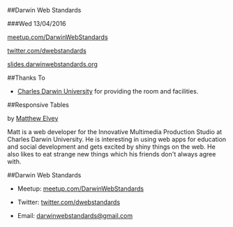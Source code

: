 ##Darwin Web Standards

###Wed 13/04/2016

[meetup.com/DarwinWebStandards](http://www.meetup.com/DarwinWebStandards/)

[twitter.com/dwebstandards](https://twitter.com/dwebstandards)

[slides.darwinwebstandards.org](http://slides.darwinwebstandards.org/)



##Thanks To

* [Charles Darwin University](http://cdu.edu.au/) for providing the room and facilities.



##Responsive Tables

by [Matthew Elvey](mailto:matthew.elvey@cdu.edu.au)

Matt is a web developer for the Innovative Multimedia Production Studio at Charles Darwin University. He is interesting in using web apps for education and social development and gets excited by shiny things on the web. He also likes to eat strange new things which his friends don't always agree with. 



##Darwin Web Standards

* Meetup: [meetup.com/DarwinWebStandards](http://www.meetup.com/DarwinWebStandards/)

* Twitter: [twitter.com/dwebstandards](https://twitter.com/dwebstandards)

* Email: [darwinwebstandards@gmail.com](mailto:darwinwebstandards@gmail.com)